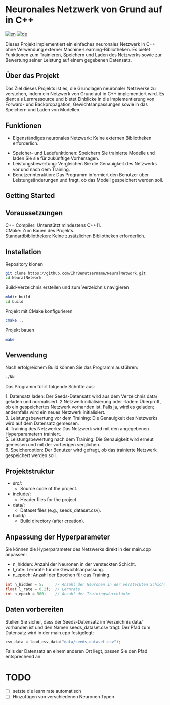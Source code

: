 # Neuronales Netzwerk von Grund auf in C++

[![en](https://img.shields.io/badge/lang-en-red.svg)](https://github.com/HasiKe/NeuralNetwork/blob/main/README.md)
[![de](https://img.shields.io/badge/lang-de-red.svg)](https://github.com/HasiKe/NeuralNetwork/blob/dosc/de/README.md)


<p>Dieses Projekt implementiert ein einfaches neuronales Netzwerk in C++ ohne Verwendung externer Machine-Learning-Bibliotheken. Es bietet Funktionen zum Trainieren, Speichern und Laden des Netzwerks sowie zur Bewertung seiner Leistung auf einem gegebenen Datensatz.</p>


## Über das Projekt
<p>Das Ziel dieses Projekts ist es, die Grundlagen neuronaler Netzwerke zu verstehen, indem ein Netzwerk von Grund auf in C++ implementiert wird. Es dient als Lernressource und bietet Einblicke in die Implementierung von Forward- und Backpropagation, Gewichtsanpassungen sowie in das Speichern und Laden von Modellen.</p>

## Funktionen
* Eigenständiges neuronales Netzwerk: Keine externen Bibliotheken erforderlich.
+ Speicher- und Ladefunktionen: Speichern Sie trainierte Modelle und laden Sie sie für zukünftige Vorhersagen.
+ Leistungsbewertung: Vergleichen Sie die Genauigkeit des Netzwerks vor und nach dem Training.
+ Benutzerinteraktion: Das Programm informiert den Benutzer über Leistungsänderungen und fragt, ob das Modell gespeichert werden soll.

<!-- GETTING STARTED -->
## Getting Started

## Voraussetzungen
<p> C++ Compiler: Unterstützt mindestens C++11.<br>
CMake: Zum Bauen des Projekts.<br>
Standardbibliotheken: Keine zusätzlichen Bibliotheken erforderlich.<p>

## Installation
Repository klonen

```bash
git clone https://github.com/IhrBenutzername/NeuralNetwork.git
cd NeuralNetwork
```
Build-Verzeichnis erstellen und zum Verzeichnis navigieren

```bash
mkdir build
cd build
```
Projekt mit CMake konfigurieren

```bash
cmake ..
```
Projekt bauen

```bash
make
```

<!-- Usage -->
## Verwendung
Nach erfolgreichem Build können Sie das Programm ausführen:

```bash
./NN
```
Das Programm führt folgende Schritte aus:

<p> 1. Datensatz laden: Der Seeds-Datensatz wird aus dem Verzeichnis data/ geladen und normalisiert.
2.Netzwerkinitialisierung oder -laden: Überprüft, ob ein gespeichertes Netzwerk vorhanden ist. Falls ja, wird es geladen; andernfalls wird ein neues Netzwerk initialisiert.<br>
3. Leistungsbewertung vor dem Training: Die Genauigkeit des Netzwerks wird auf dem Datensatz gemessen.<br>
4. Training des Netzwerks: Das Netzwerk wird mit den angegebenen Hyperparametern trainiert.<br>
5. Leistungsbewertung nach dem Training: Die Genauigkeit wird erneut gemessen und mit der vorherigen verglichen.<br>
6. Speicheroption: Der Benutzer wird gefragt, ob das trainierte Netzwerk gespeichert werden soll.</p>


## Projektstruktur
- src/: 
    - Source code of the project.
- include/:
    - Header files for the project.
- data/:
    - Dataset files (e.g., seeds_dataset.csv).
- build/:
    - Build directory (after creation).

## Anpassung der Hyperparameter
Sie können die Hyperparameter des Netzwerks direkt in der main.cpp anpassen:

- n_hidden: Anzahl der Neuronen in der versteckten Schicht.
- l_rate: Lernrate für die Gewichtsanpassung.
- n_epoch: Anzahl der Epochen für das Training.
```c++
int n_hidden = 5;     // Anzahl der Neuronen in der versteckten Schicht
float l_rate = 0.2f;  // Lernrate
int n_epoch = 500;    // Anzahl der Trainingsdurchläufe
```

## Daten vorbereiten
Stellen Sie sicher, dass der Seeds-Datensatz im Verzeichnis data/ vorhanden ist und den Namen seeds_dataset.csv trägt. Der Pfad zum Datensatz wird in der main.cpp festgelegt:

```c++
csv_data = load_csv_data("data/seeds_dataset.csv");
```
Falls der Datensatz an einem anderen Ort liegt, passen Sie den Pfad entsprechend an.

<!-- TODO -->
# TODO
- [ ] setzte die learn rate automatisch
- [ ] Hinzufügen von verschiedenen Neuronen Typen